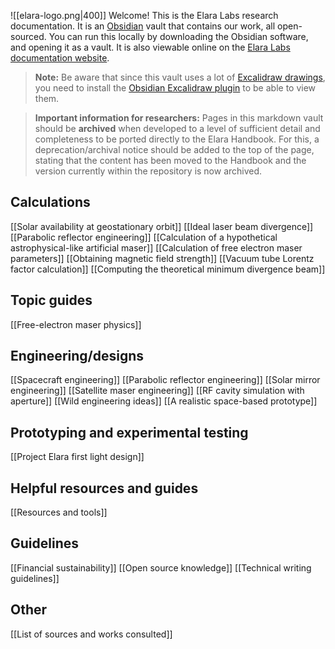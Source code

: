 ![[elara-logo.png|400]]
Welcome! This is the Elara Labs research documentation. It is an [Obsidian](https://obsidian.md) vault that contains our work, all open-sourced. You can run this locally by downloading the Obsidian software, and opening it as a vault. It is also viewable online on the [Elara Labs documentation website](https://publish.obsidian.md/elara-labs).

> **Note:** Be aware that since this vault uses a lot of [Excalidraw drawings](https://excalidraw.com/), you need to install the [Obsidian Excalidraw plugin](https://github.com/zsviczian/obsidian-excalidraw-plugin/) to be able to view them.

> **Important information for researchers:** Pages in this markdown vault should be **archived** when developed to a level of sufficient detail and completeness to be ported directly to the Elara Handbook. For this, a deprecation/archival notice should be added to the top of the page, stating that the content has been moved to the Handbook and the version currently within the repository is now archived.

## Calculations

[[Solar availability at geostationary orbit]]
[[Ideal laser beam divergence]]
[[Parabolic reflector engineering]]
[[Calculation of a hypothetical astrophysical-like artificial maser]]
[[Calculation of free electron maser parameters]]
[[Obtaining magnetic field strength]]
[[Vacuum tube Lorentz factor calculation]]
[[Computing the theoretical minimum divergence beam]]

## Topic guides

[[Free-electron maser physics]]

## Engineering/designs

[[Spacecraft engineering]]
[[Parabolic reflector engineering]]
[[Solar mirror engineering]]
[[Satellite maser engineering]]
[[RF cavity simulation with aperture]]
[[Wild engineering ideas]]
[[A realistic space-based prototype]]

## Prototyping and experimental testing

[[Project Elara first light design]]

## Helpful resources and guides

[[Resources and tools]]

## Guidelines

[[Financial sustainability]]
[[Open source knowledge]]
[[Technical writing guidelines]]

## Other

[[List of sources and works consulted]]

